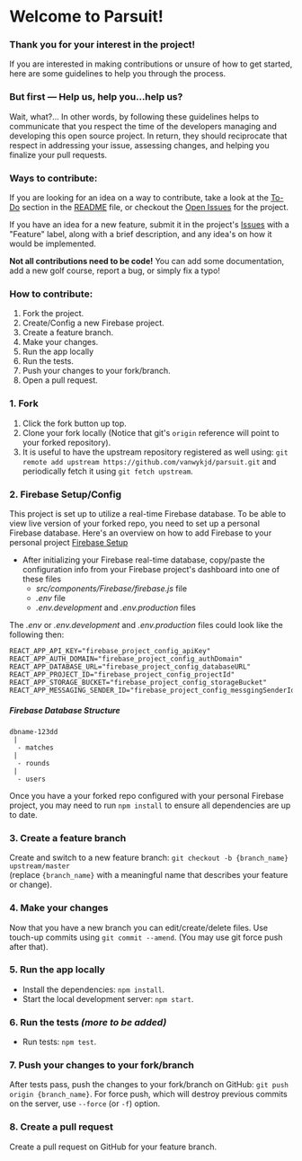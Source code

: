 # Welcome to Parsuit!

### Thank you for your interest in the project!  

If you are interested in making contributions or unsure of how to get started, here are some guidelines to help you through the process.


### But first — Help us, help you...help us?

Wait, what?... In other words, by following these guidelines helps to communicate that you respect the time of the developers managing and developing this open source project. In return, they should reciprocate that respect in addressing your issue, assessing changes, and helping you finalize your pull requests.

### Ways to contribute:

If you are looking for an idea on a way to contribute, take a look at the [To-Do](https://github.com/vanwykjd/parsuit#to-do) section in the [README](https://github.com/vanwykjd/parsuit#parsuit) file, or checkout the [Open Issues](https://github.com/vanwykjd/parsuit/issues) for the project. 

If you have an idea for a new feature, submit it in the project's [Issues](https://github.com/vanwykjd/parsuit/issues) with a "Feature" label, along with a brief description, and any idea's on how it would be implemented.

**Not all contributions need to be code!** You can add some documentation, add a new golf course,  report a bug, or simply fix a typo! 


### How to contribute:

1. Fork the project.
1. Create/Config a new Firebase project.
1. Create a feature branch.
1. Make your changes.
1. Run the app locally
1. Run the tests.
1. Push your changes to your fork/branch.
1. Open a pull request.

### 1. Fork

1. Click the fork button up top.
1. Clone your fork locally (Notice that git's `origin` reference will point to your forked repository).
1. It is useful to have the upstream repository registered as well using: `git remote add upstream https://github.com/vanwykjd/parsuit.git` and periodically fetch it using `git fetch upstream`.

### 2. Firebase Setup/Config

This project is set up to utilize a real-time Firebase database. To be able to view live version of your forked repo, you need to set up a personal Firebase database. Here's an overview on how to add Firebase to your personal project [Firebase Setup](https://firebase.google.com/docs/database/web/start)

* After initializing your Firebase real-time database, copy/paste the configuration info from your Firebase project's dashboard into one of these files
  * *src/components/Firebase/firebase.js* file
  * *.env* file
  * *.env.development* and *.env.production* files

The *.env* or *.env.development* and *.env.production* files could look like the following then:

```
REACT_APP_API_KEY="firebase_project_config_apiKey"
REACT_APP_AUTH_DOMAIN="firebase_project_config_authDomain"
REACT_APP_DATABASE_URL="firebase_project_config_databaseURL"
REACT_APP_PROJECT_ID="firebase_project_config_projectId"
REACT_APP_STORAGE_BUCKET="firebase_project_config_storageBucket"
REACT_APP_MESSAGING_SENDER_ID="firebase_project_config_messgingSenderId"
```

##### Firebase Database Structure
```
dbname-123dd
 |
  - matches
 |
  - rounds
 |
  - users
```

Once you have a your forked repo configured with your personal Firebase project, you may need to run `npm install` to ensure all dependencies are up to date. 


### 3. Create a feature branch

Create and switch to a new feature branch: `git checkout -b {branch_name} upstream/master`  
(replace `{branch_name}` with a meaningful name that describes your feature or change).

### 4. Make your changes

Now that you have a new branch you can edit/create/delete files. Use touch-up commits using `git commit --amend`. (You may use git force push after that).

### 5. Run the app locally

- Install the dependencies: `npm install`.
- Start the local development server: `npm start`.

### 6. Run the tests  *(more to be added)*

- Run tests: `npm test`.

### 7. Push your changes to your fork/branch

After tests pass, push the changes to your fork/branch on GitHub: `git push origin {branch_name}`. For force push, which will destroy previous commits on the server, use `--force` (or `-f`) option.

### 8. Create a pull request

Create a pull request on GitHub for your feature branch.
